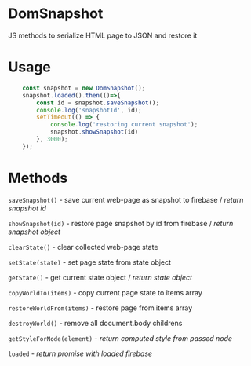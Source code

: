 # DomSnapshot
JS methods to serialize HTML page to JSON and restore it

# Usage
```javascript
	const snapshot = new DomSnapshot();
	snapshot.loaded().then(()=>{
		const id = snapshot.saveSnapshot();
		console.log('snapshotId', id);
		setTimeout(() => {
			console.log('restoring current snapshot');
			snapshot.showSnapshot(id)
		}, 3000);
	});
```

# Methods
`saveSnapshot()` - save current web-page as snapshot to firebase / _return snapshot id_

`showSnapshot(id)` - restore page snapshot by id from firebase / _return snapshot object_

`clearState()` - clear collected web-page state

`setState(state)` - set page state from state object

`getState()` - get current state object / _return state object_

`copyWorldTo(items)` - copy current page state to items array

`restoreWorldFrom(items)` - restore page from items array

`destroyWorld()` - remove all document.body childrens

`getStyleForNode(element)` - _return computed style from passed node_

`loaded` - _return promise with loaded firebase_

